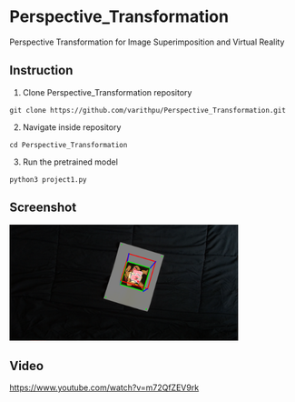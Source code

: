 # Perspective_Transformation
 Perspective Transformation for Image Superimposition and Virtual Reality
## Instruction
1. Clone 
Perspective_Transformation repository 
```
git clone https://github.com/varithpu/Perspective_Transformation.git
```
2. Navigate inside repository
```
cd Perspective_Transformation
```
3. Run the pretrained model
```
python3 project1.py
```
 ## Screenshot
 <img src="https://github.com/varithpu/Perspective_Transformation/blob/master/pics/pic1.png" width=80% height=80%>
 
 ## Video
 https://www.youtube.com/watch?v=m72QfZEV9rk
